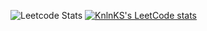![Leetcode Stats](https://leetcard.jacoblin.cool/dekoding?ext=contest)
[![KnlnKS's LeetCode stats](https://leetcode-stats-six.vercel.app/api?username=dekoding)](https://github.com/dekoding/github-readme)
